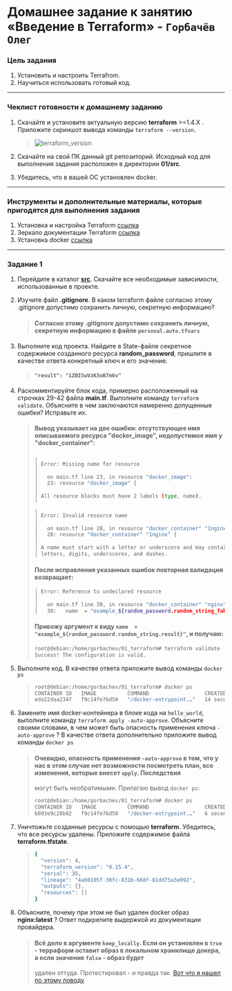 # Домашнее задание к занятию «Введение в Terraform» - `Горбачёв Олег`

### Цель задания

1. Установить и настроить Terrafrom.
2. Научиться использовать готовый код.

------

### Чеклист готовности к домашнему заданию

1. Скачайте и установите актуальную версию **terraform** >=1.4.X . Приложите скриншот вывода команды ```terraform --version```.

   > ![terraform_version](jpeg/terraform_ver.jpg)

2. Скачайте на свой ПК данный git репозиторий. Исходный код для выполнения задания расположен в директории **01/src**.
3. Убедитесь, что в вашей ОС установлен docker.

------

### Инструменты и дополнительные материалы, которые пригодятся для выполнения задания

1. Установка и настройка Terraform  [ссылка](https://cloud.yandex.ru/docs/tutorials/infrastructure-management/terraform-quickstart#from-yc-mirror)
2. Зеркало документации Terraform  [ссылка](https://registry.tfpla.net/browse/providers) 
3. Установка docker [ссылка](https://docs.docker.com/engine/install/ubuntu/) 
------

### Задание 1

1. Перейдите в каталог [**src**](https://github.com/netology-code/ter-homeworks/tree/main/01/src). Скачайте все необходимые зависимости, использованные в проекте. 
2. Изучите файл **.gitignore**. В каком terraform файле согласно этому .gitignore допустимо сохранить личную, секретную информацию?

   > #### Согласно этому **.gitignore** допустимо сохранить личную, секретную информацию в файле `personal.auto.tfvars`

3. Выполните код проекта. Найдите  в State-файле секретное содержимое созданного ресурса **random_password**, пришлите в качестве ответа конкретный ключ и его значение.

   > #### `"result": "iZBISwVzK3oB7m6v"`

4. Раскомментируйте блок кода, примерно расположенный на строчках 29-42 файла **main.tf**.
Выполните команду ```terraform validate```. Объясните в чем заключаются намеренно допущенные ошибки? Исправьте их.

   > #### Вывод указывает на две ошибки: отсутствующее имя описываемого ресурса "docker_image", недопустимое имя у "docker_container":
   > ```bash
   > ╷
   > │ Error: Missing name for resource
   > │ 
   > │   on main.tf line 23, in resource "docker_image":
   > │   23: resource "docker_image" {
   > │ 
   > │ All resource blocks must have 2 labels (type, name).
   > ╵
   > ╷
   > │ Error: Invalid resource name
   > │ 
   > │   on main.tf line 28, in resource "docker_container" "1nginx":
   > │   28: resource "docker_container" "1nginx" {
   > │ 
   > │ A name must start with a letter or underscore and may contain only
   > │ letters, digits, underscores, and dashes.
   > ```
   > #### После исправления указанных ошибок повторная валидация возвращает:
   > ```bash
   > │ Error: Reference to undeclared resource
   > │ 
   > │   on main.tf line 30, in resource "docker_container" "nginx":
   > │   30:   name  = "example_${random_password.random_string_fake.resuld}"
   > ```
   > #### Привожу аргумент к виду `name  = "example_${random_password.random_string.result}"`, и получаю:
   > ```bash
   > root@debian:/home/gorbachev/01_terraform# terraform validate
   > Success! The configuration is valid.
   > ```

5. Выполните код. В качестве ответа приложите вывод команды ```docker ps```
   > ```bash
   > root@debian:/home/gorbachev/01_terraform# docker ps
   > CONTAINER ID   IMAGE          COMMAND                  CREATED          STATUS          PORTS                  NAMES
   > eda22daa2347   f9c14fe76d50   "/docker-entrypoint.…"   14 seconds ago   Up 12 seconds   0.0.0.0:8000->80/tcp   example_iZBISwVzK3oB7m6v
   > ```

6. Замените имя docker-контейнера в блоке кода на ```hello_world```, выполните команду ```terraform apply -auto-approve```.
Объясните своими словами, в чем может быть опасность применения ключа  ```-auto-approve``` ? В качестве ответа дополнительно приложите вывод команды ```docker ps```

   > #### Очевидно, опасность применения `-auto-approve` в том, что у нас в этом случае нет возможности посмотреть план, все изменения, которые внесет `apply`. Последствия    
   > могут быть необратимыми. Прилагаю вывод `docker ps`:
   > ```bash
   > root@debian:/home/gorbachev/01_terraform# docker ps
   > CONTAINER ID   IMAGE          COMMAND                  CREATED         STATUS         PORTS                  NAMES
   > b093e9c28b02   f9c14fe76d50   "/docker-entrypoint.…"   6 seconds ago   Up 5 seconds   0.0.0.0:8000->80/tcp   hello_world
   > ```

7. Уничтожьте созданные ресурсы с помощью **terraform**. Убедитесь, что все ресурсы удалены. Приложите содержимое файла **terraform.tfstate**. 
   > ```bash
   > {
   >   "version": 4,
   >   "terraform_version": "0.15.4",
   >   "serial": 35,
   >   "lineage": "4a60105f-30fc-831b-668f-81dd75a3e092",
   >   "outputs": {},
   >   "resources": []
   > }
   > ```

8. Объясните, почему при этом не был удален docker образ **nginx:latest** ? Ответ подкрепите выдержкой из документации провайдера.
   > #### Всё дело в аргументе `keep_locally`. Если он установлен в `true` - терраформ оставит образ в локальном хранилище докера, а если значение `false` - образ будет        
   > удален оттуда. Протестировал - и правда так.
   > [Вот что я нашел по этому поводу](https://registry.terraform.io/providers/kreuzwerker/docker/latest/docs/resources/image)
